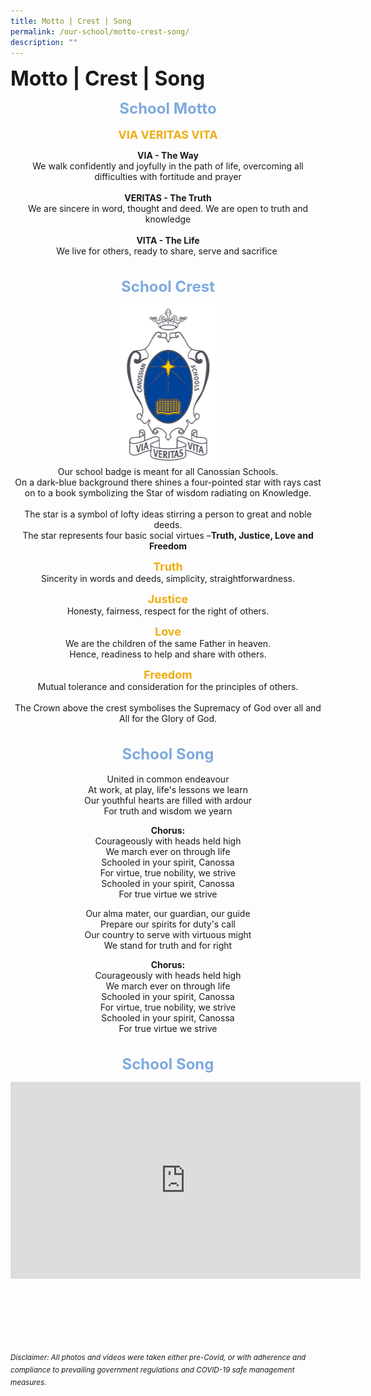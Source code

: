 ```yaml
---
title: Motto | Crest | Song
permalink: /our-school/motto-crest-song/
description: ""
---
```

<b><font size=6>Motto | Crest | Song</font></b>

<center>

<b><font size=5 color="#7daadf">School Motto</font></b>
<br><br>
<b><font size=4 color="#eeac0d">VIA VERITAS VITA</font></b>

<b>VIA - The Way</b>
<br>
We walk confidently and joyfully in the path of life, overcoming all difficulties with fortitude and prayer
<br><br>
<b>VERITAS - The Truth</b>
<br>
We are sincere in word, thought and deed. We are open to truth and knowledge
<br><br>
<b>VITA - The Life</b>
<br>
We live for others, ready to share, serve and sacrifice 
<br>
<br>
<br>
<b><font size=5 color="#7daadf">School Crest</font></b>

<img src="/images/Our%20School/School%20Crest.jpg" style="width:35%">

<br>
Our school badge is meant for all Canossian Schools.<br>
On a dark-blue background there shines a four-pointed star with rays cast<br>
on to a book symbolizing the Star of wisdom radiating on Knowledge.
</b>
<br>
<br>
The star is a symbol of lofty ideas stirring a person to great and noble deeds.<br>
The star represents four basic social virtues –<b>Truth, Justice, Love and Freedom</b>

<b><font size=4 color="#eeac0d">Truth</font></b>
<br>
Sincerity in words and deeds, simplicity, straightforwardness.

<b><font size=4 color="#eeac0d">Justice</font></b>
<br>
Honesty, fairness, respect for the right of others.

<b><font size=4 color="#eeac0d">Love</font></b>
<br>
We are the children of the same Father in heaven.<br>
Hence, readiness to help and share with others.

<b><font size=4 color="#eeac0d">Freedom</font></b>
<br>
Mutual tolerance and consideration for the principles of others.
<br>
<br>
The Crown above the crest symbolises the Supremacy of God over all and All for the Glory of God.
<br>
<br>
<br>
<b><font size=5 color="#7daadf">School Song</font></b>
<br>
<br>
United in common endeavour  
At work, at play, life's lessons we learn  
Our youthful hearts are filled with ardour  
For truth and wisdom we yearn  

<b>Chorus:</b>
<br>
Courageously with heads held high  
We march ever on through life  
Schooled in your spirit, Canossa  
For virtue, true nobility, we strive  
Schooled in your spirit, Canossa  
For true virtue we strive  
  
Our alma mater, our guardian, our guide  
Prepare our spirits for duty's call  
Our country to serve with virtuous might  
We stand for truth and for right

<b>Chorus:</b>
<br>
Courageously with heads held high  
We march ever on through life  
Schooled in your spirit, Canossa  
For virtue, true nobility, we strive  
Schooled in your spirit, Canossa  
For true virtue we strive  
<br>
<br>
<b><font size=5 color="#7daadf">School Song</font></b>
<br>
<iframe width="560" height="315" src="https://www.youtube.com/embed/phtGL_WeE4c" title="YouTube video player" frameborder="0" allow="accelerometer; autoplay; clipboard-write; encrypted-media; gyroscope; picture-in-picture" allowfullscreen></iframe>

</center>

<br><br><br><br><br><br>
<sup>_Disclaimer: All photos and videos were taken either pre-Covid, or with adherence and compliance to prevailing government regulations and COVID-19 safe management measures._</sup>